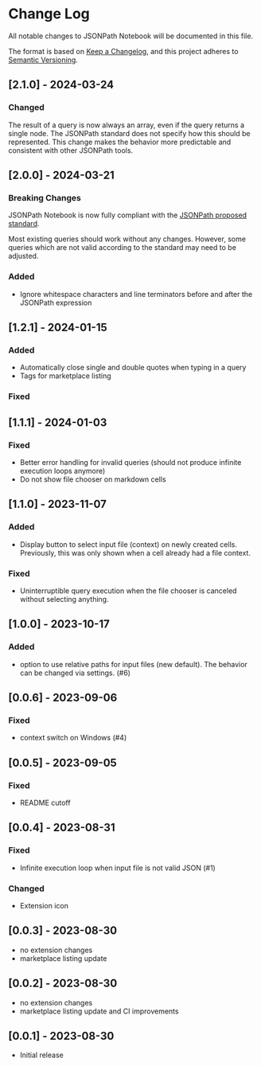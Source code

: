 # Change Log

All notable changes to JSONPath Notebook will be documented in this file.

The format is based on [Keep a Changelog](https://keepachangelog.com/en/1.0.0/),
and this project adheres to [Semantic Versioning](https://semver.org/spec/v2.0.0.html).

## [2.1.0] - 2024-03-24

### Changed
The result of a query is now always an array, even if the query returns a single node. The JSONPath standard does not specify how this should be represented. This change makes the behavior more predictable and consistent with other JSONPath tools.

## [2.0.0] - 2024-03-21

### Breaking Changes

JSONPath Notebook is now fully compliant with the [JSONPath proposed standard](https://www.rfc-editor.org/rfc/rfc9535.html).


Most existing queries should work without any changes. However, some queries which are not valid according to the standard may need to be adjusted.

### Added
- Ignore whitespace characters and line terminators before and after the JSONPath expression


## [1.2.1] - 2024-01-15

### Added

- Automatically close single and double quotes when typing in a query
- Tags for marketplace listing

### Fixed

## [1.1.1] - 2024-01-03

### Fixed

- Better error handling for invalid queries (should not produce infinite execution loops anymore)
- Do not show file chooser on markdown cells

## [1.1.0] - 2023-11-07

### Added

- Display button to select input file (context) on newly created cells. Previously, this was only shown when a cell already had a file context.

### Fixed

- Uninterruptible query execution when the file chooser is canceled without selecting anything.

## [1.0.0] - 2023-10-17

### Added

- option to use relative paths for input files (new default). The behavior can be changed via settings. (#6)

## [0.0.6] - 2023-09-06

### Fixed

- context switch on Windows (#4)

## [0.0.5] - 2023-09-05

### Fixed

- README cutoff

## [0.0.4] - 2023-08-31

### Fixed

- Infinite execution loop when input file is not valid JSON (#1)

### Changed

- Extension icon

## [0.0.3] - 2023-08-30

- no extension changes
- marketplace listing update

## [0.0.2] - 2023-08-30

- no extension changes
- marketplace listing update and CI improvements

## [0.0.1] - 2023-08-30

- Initial release
